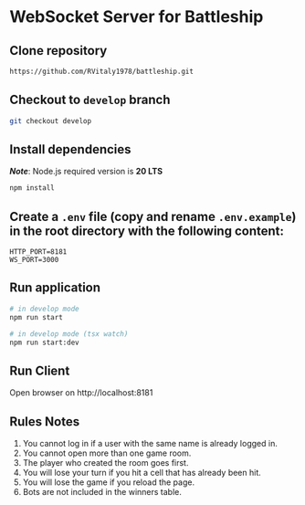 # WebSocket Server for Battleship

## Clone repository

```bash
https://github.com/RVitaly1978/battleship.git
```

## Checkout to `develop` branch

```bash
git checkout develop
```

## Install dependencies

***Note***: Node.js required version is **20 LTS**

```bash
npm install
```

## Create a `.env` file (copy and rename `.env.example`) in the root directory with the following content:

```
HTTP_PORT=8181
WS_PORT=3000
```

## Run application

```bash
# in develop mode
npm run start

# in develop mode (tsx watch)
npm run start:dev
```

## Run Client

Open browser on http://localhost:8181

## Rules Notes

1. You cannot log in if a user with the same name is already logged in.
2. You cannot open more than one game room.
3. The player who created the room goes first.
4. You will lose your turn if you hit a cell that has already been hit.
5. You will lose the game if you reload the page.
6. Bots are not included in the winners table.
